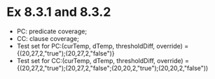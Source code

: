 # Ex 8.3.1 and 8.3.2 
* PC: predicate coverage;
* CC: clause coverage;
* Test set for PC:(curTemp, dTemp, thresholdDiff, override) = {(20,27,2,"true");(20,27,2,"false")}
* Test set for CC:(curTemp, dTemp, thresholdDiff, override) = {(20,27,2,"true");(20,27,2,"false";(20,20,2,"true");(20,20,2,"false"))
